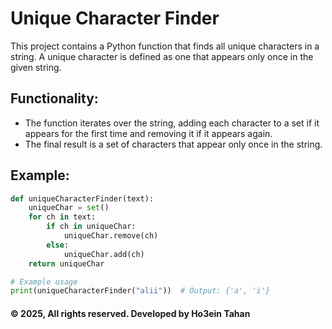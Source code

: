 # Unique Character Finder

This project contains a Python function that finds all unique characters in a string. A unique character is defined as one that appears only once in the given string. 

## Functionality:
- The function iterates over the string, adding each character to a set if it appears for the first time and removing it if it appears again.
- The final result is a set of characters that appear only once in the string.

## Example:

```python
def uniqueCharacterFinder(text):
    uniqueChar = set()
    for ch in text:
        if ch in uniqueChar:
            uniqueChar.remove(ch)
        else:
            uniqueChar.add(ch)
    return uniqueChar

# Example usage
print(uniqueCharacterFinder("alii"))  # Output: {'a', 'i'}

```

#### © 2025, All rights reserved. Developed by Ho3ein Tahan